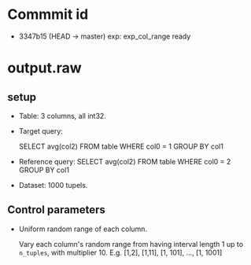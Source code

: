 # Commmit id
* 3347b15 (HEAD -> master) exp: exp_col_range ready

# output.raw

## setup
- Table: 3 columns, all int32.

- Target query:

  SELECT avg(col2)
  FROM table
  WHERE col0 = 1
  GROUP BY col1

- Reference query:
  SELECT avg(col2)
  FROM table
  WHERE col0 = 2
  GROUP BY col1

- Dataset: 1000 tupels. 

## Control parameters
- Uniform random range of each column. 

  Vary each column's random range from having interval length 1 up to `n_tuples`, with multiplier 10.  E.g. [1,2], [1,11], [1, 101], ..., [1, 1001]
